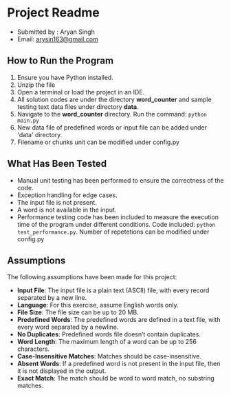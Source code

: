 # Project Readme

- Submitted by : Aryan Singh
- Email: arysin163@gmail.com
## How to Run the Program

1. Ensure you have Python installed.
2. Unzip the file
3. Open a terminal or load the project in an IDE.
4. All solution codes are under the directory **word_counter** and sample testing text data files under directory **data**.
5. Navigate to the **word_counter** directory. Run the command: `python main.py`
6. New data file of predefined words or input file can be added under 'data' directory.
7. Filename or chunks unit can be modified under config.py


## What Has Been Tested

- Manual unit testing has been performed to ensure the correctness of the code.
- Exception handling for edge cases.
- The input file is not present.
- A word is not available in the input.
- Performance testing code has been included to measure the execution time of the program under different conditions. Code included:  `python test_performance.py`. Number of repetetions can be modified under config.py

## Assumptions

The following assumptions have been made for this project:

- **Input File**: The input file is a plain text (ASCII) file, with every record separated by a new line.
- **Language**: For this exercise, assume English words only.
- **File Size**: The file size can be up to 20 MB.
- **Predefined Words**: The predefined words are defined in a text file, with every word separated by a newline.
- **No Duplicates**: Predefined words file doesn’t contain duplicates.
- **Word Length**: The maximum length of a word can be up to 256 characters.
- **Case-Insensitive Matches**: Matches should be case-insensitive.
- **Absent Words**: If a predefined word is not present in the input file, then it is not displayed in the output.
- **Exact Match**: The match should be word to word match, no substring matches.

